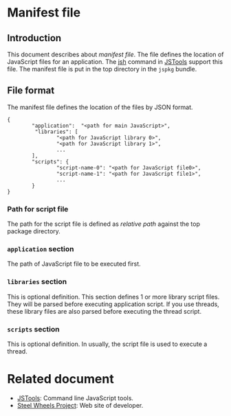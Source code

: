 # Manifest file

## Introduction
This document describes about *manifest file*.
The file defines the location of JavaScript files for an application.
The [jsh](https://github.com/steelwheels/JSTools/blob/master/Document/jsh-man.md) command in [JSTools](https://github.com/steelwheels/JSTools) support this file.
The manifest file is put in the top directory in the `jspkg` bundle.

## File format
The manifest file defines the location of the files by JSON format.
````
{
        "application":  "<path for main JavaScript>",
         "libraries": [
                "<path for JavaScript library 0>",
                "<path for JavaScript library 1>",
                ...
        ],
        "scripts": {
                "script-name-0": "<path for JavaScript file0>",
                "script-name-1": "<path for JavaScript file1>",
                ...
        }
}
````

### Path for script file
The path for the script file is defined as *relative path* against the top package directory.

### `application` section
The path of JavaScript file to be executed first.

### `libraries` section
This is optional definition.
This section defines 1 or more library script files.
They will be parsed before executing application script.
If you use threads, these library files are also parsed before executing the thread script.

### `scripts` section
This is optional definition.
In usually, the script file is used to execute a thread.

# Related document
* [JSTools](https://github.com/steelwheels/JSTools): Command line JavaScript tools.
* [Steel Wheels Project](http://steelwheels.github.io): Web site of developer.
